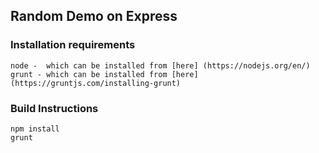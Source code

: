 ## Random Demo on Express


### Installation requirements
```
node -  which can be installed from [here] (https://nodejs.org/en/)
grunt - which can be installed from [here] (https://gruntjs.com/installing-grunt)
```
### Build Instructions
```
npm install
grunt
```

